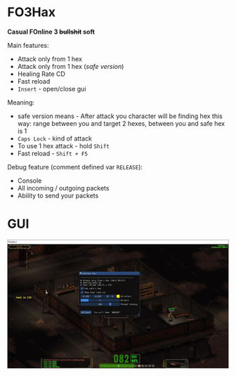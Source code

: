 # FO3Hax
**Casual FOnline 3 ~~bullshit~~ soft**

Main features:
* Attack only from 1 hex
* Attack only from 1 hex (*safe version*)
* Healing Rate CD 
* Fast reload
* `Insert` - open/close gui

Meaning:

* safe version means - After attack you character will be finding hex this way: range between you and target 2 hexes, between you and safe hex is 1
* `Caps Lock` - kind of attack
* To use 1 hex attack - hold `Shift`
* Fast reload - `Shift + F5`

Debug feature (comment defined var `RELEASE`):
* Console
* All incoming / outgoing packets
* Ability to send your packets

# GUI
![интерфейс1](imgs/gui.JPG)